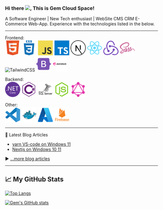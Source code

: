 ### Hi there <img src="https://raw.githubusercontent.com/MartinHeinz/MartinHeinz/master/wave.gif" width="30px">, This is Gem Cloud Space!

A Software Engineer | New Tech enthusiast | WebSite CMS CRM E-Commerce Web-App.
Experience with the technologies listed in the below.

---

Frontend:
<br/>
<img src="https://github.com/devicons/devicon/blob/master/icons/html5/html5-original.svg" alt="HTML" width="50" height="50"/>
<img src="https://github.com/devicons/devicon/blob/master/icons/css3/css3-plain-wordmark.svg" alt="CSS" width="50" height="50"/>
<img src="https://github.com/devicons/devicon/blob/master/icons/javascript/javascript-original.svg" alt="JavaScript" width="50" height="50"/>
<img src="https://github.com/devicons/devicon/blob/master/icons/typescript/typescript-plain.svg" alt="TypeScript" width="50" height="50"/>
<img src="https://github.com/devicons/devicon/blob/master/icons/nextjs/nextjs-line.svg" alt="Nextjs" width="50" height="50" />
<img src="https://github.com/devicons/devicon/blob/master/icons/react/react-original.svg" alt="React" width="50" height="50" />
<img src="https://github.com/devicons/devicon/blob/master/icons/redux/redux-original.svg" alt="Redux" width="50" height="50" />
<img src="https://github.com/devicons/devicon/blob/master/icons/sass/sass-original.svg" alt="Sass" width="50" height="50" />
<img src="https://cdn.worldvectorlogo.com/logos/tailwindcss.svg" alt="TailwindCSS" width="50" height="50"/> 
<img src="https://github.com/devicons/devicon/blob/master/icons/bootstrap/bootstrap-plain.svg" width="50" height="50"/>
<img src="https://github.com/devicons/devicon/blob/master/icons/jamstack/jamstack-original-wordmark.svg" width="50" height="50"/>

Backend:
<br/>
<img src="https://github.com/devicons/devicon/blob/master/icons/dotnetcore/dotnetcore-original.svg" alt="Dotnetcore" width="50" height="50"/>
<img src="https://github.com/devicons/devicon/blob/master/icons/csharp/csharp-line.svg" alt="CSharp" width="50" height="50"/>
<img src="https://github.com/devicons/devicon/blob/master/icons/microsoftsqlserver/microsoftsqlserver-plain-wordmark.svg" alt="SQL Server" width="50" height="50"/>
<img src="https://github.com/devicons/devicon/blob/master/icons/nodejs/nodejs-plain.svg" width="50" height="50"/>
<img src="https://github.com/devicons/devicon/blob/master/icons/graphql/graphql-plain.svg" width="50" height="50"/>

Other:
<br/>
<img src="https://github.com/devicons/devicon/blob/master/icons/vscode/vscode-original.svg" width="50" height="50"/>
<img src="https://github.com/devicons/devicon/blob/master/icons/docker/docker-original.svg" width="50" height="50"/>
<img src="https://github.com/devicons/devicon/blob/master/icons/azure/azure-original.svg" width="50" height="50"/>
<img src="https://github.com/devicons/devicon/blob/master/icons/firebase/firebase-plain-wordmark.svg" alt="Firebase" width="50" height="50"/>

---

📘 Latest Blog Articles

<!-- BLOG-POST-LIST:START -->
- [yarn VS-code on Windows 11](https://dev.to/gemcloud/to-use-yarn-at-vs-code-on-windows-11-15gd)
- [Nextjs on Windows 10 11](https://dev.to/gemcloud/front-end-nextjs-on-windows-10-11-3idj)
<!-- BLOG-POST-LIST:END -->

▶ [...more blog articles](https://dev.to/gemcloud)

---

## &#x1f4c8; My GitHub Stats

[![Top Langs](https://github-readme-stats.vercel.app/api/top-langs/?username=gemcloud&hide=html,css&theme=radical&layout=compact)](https://github.com/gemcloud/github-readme-stats)

[![Gem's GitHub stats](https://github-readme-stats.vercel.app/api?username=gemcloud&theme=radical&count_private=true&show_icons=true)](https://github.com/gemcloud/github-readme-stats)





<!--
**gemcloud/gemcloud** is a ✨ _special_ ✨ repository because its `README.md` (this file) appears on your GitHub profile.

Here are some ideas to get you started:

- 🔭 I’m currently working on ...
- 🌱 I’m currently learning ...
- 👯 I’m looking to collaborate on ...
- 🤔 I’m looking for help with ...
- 💬 Ask me about ...
- 📫 How to reach me: ...
- 😄 Pronouns: ...
- ⚡ Fun fact: ...
-->
